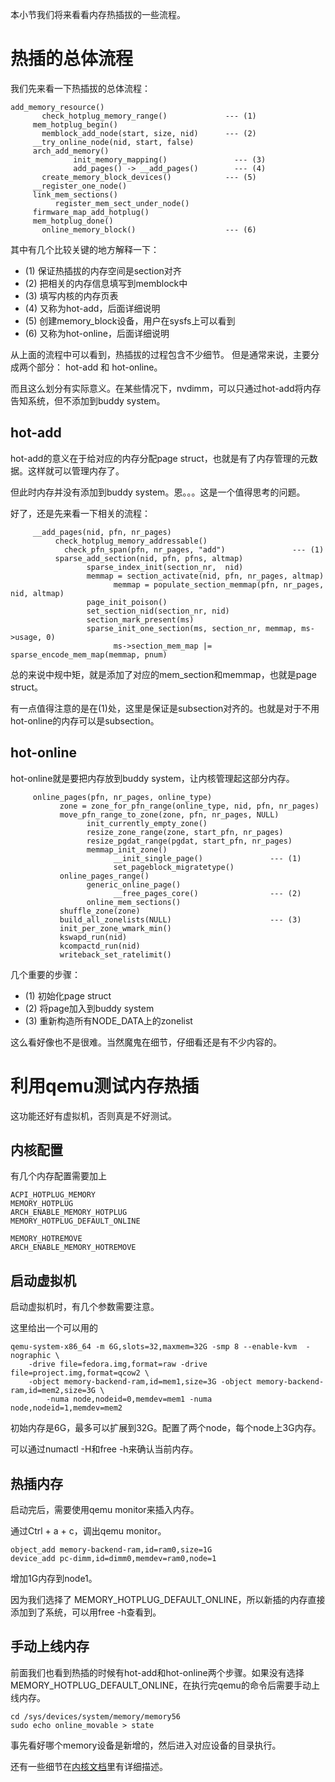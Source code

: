 本小节我们将来看看内存热插拔的一些流程。

# 热插的总体流程

我们先来看一下热插拔的总体流程：

```
add_memory_resource()
	   check_hotplug_memory_range()             --- (1)
     mem_hotplug_begin()
	   memblock_add_node(start, size, nid)      --- (2)
     __try_online_node(nid, start, false)
     arch_add_memory()
		      init_memory_mapping()               --- (3)
		      add_pages() -> __add_pages()        --- (4)
	   create_memory_block_devices()            --- (5)
     __register_one_node()
     link_mem_sections()
          register_mem_sect_under_node()
     firmware_map_add_hotplug()
     mem_hotplug_done()
	   online_memory_block()                    --- (6)
```

其中有几个比较关键的地方解释一下：

* (1) 保证热插拔的内存空间是section对齐
* (2) 把相关的内存信息填写到memblock中
* (3) 填写内核的内存页表
* (4) 又称为hot-add，后面详细说明
* (5) 创建memory_block设备，用户在sysfs上可以看到
* (6) 又称为hot-online，后面详细说明

从上面的流程中可以看到，热插拔的过程包含不少细节。
但是通常来说，主要分成两个部分： hot-add 和 hot-online。

而且这么划分有实际意义。在某些情况下，nvdimm，可以只通过hot-add将内存告知系统，但不添加到buddy system。

## hot-add

hot-add的意义在于给对应的内存分配page struct，也就是有了内存管理的元数据。这样就可以管理内存了。

但此时内存并没有添加到buddy system。恩。。。这是一个值得思考的问题。

好了，还是先来看一下相关的流程：

```
     __add_pages(nid, pfn, nr_pages)
          check_hotplug_memory_addressable()
	        check_pfn_span(pfn, nr_pages, "add")               --- (1)
          sparse_add_section(nid, pfn, pfns, altmap)
                 sparse_index_init(section_nr,  nid)
                 memmap = section_activate(nid, pfn, nr_pages, altmap)
                       memmap = populate_section_memmap(pfn, nr_pages, nid, altmap)
                 page_init_poison()
                 set_section_nid(section_nr, nid)
                 section_mark_present(ms)
                 sparse_init_one_section(ms, section_nr, memmap, ms->usage, 0)
                       ms->section_mem_map |= sparse_encode_mem_map(memmap, pnum)
```

总的来说中规中矩，就是添加了对应的mem_section和memmap，也就是page struct。

有一点值得注意的是在(1)处，这里是保证是subsection对齐的。也就是对于不用hot-online的内存可以是subsection。

## hot-online

hot-online就是要把内存放到buddy system，让内核管理起这部分内存。

```
     online_pages(pfn, nr_pages, online_type)
           zone = zone_for_pfn_range(online_type, nid, pfn, nr_pages)
           move_pfn_range_to_zone(zone, pfn, nr_pages, NULL)
                 init_currently_empty_zone()
                 resize_zone_range(zone, start_pfn, nr_pages)
                 resize_pgdat_range(pgdat, start_pfn, nr_pages)
                 memmap_init_zone()
                       __init_single_page()               --- (1)
                       set_pageblock_migratetype()
           online_pages_range()
                 generic_online_page()
                       __free_pages_core()                --- (2)
                 online_mem_sections()
           shuffle_zone(zone)
           build_all_zonelists(NULL)                      --- (3)
           init_per_zone_wmark_min()
           kswapd_run(nid)
           kcompactd_run(nid)
           writeback_set_ratelimit()
```

几个重要的步骤：

* (1) 初始化page struct
* (2) 将page加入到buddy system
* (3) 重新构造所有NODE_DATA上的zonelist

这么看好像也不是很难。当然魔鬼在细节，仔细看还是有不少内容的。

# 利用qemu测试内存热插

这功能还好有虚拟机，否则真是不好测试。

## 内核配置

有几个内存配置需要加上

```
ACPI_HOTPLUG_MEMORY
MEMORY_HOTPLUG
ARCH_ENABLE_MEMORY_HOTPLUG
MEMORY_HOTPLUG_DEFAULT_ONLINE

MEMORY_HOTREMOVE
ARCH_ENABLE_MEMORY_HOTREMOVE
```

## 启动虚拟机

启动虚拟机时，有几个参数需要注意。

这里给出一个可以用的

```
qemu-system-x86_64 -m 6G,slots=32,maxmem=32G -smp 8 --enable-kvm  -nographic \
	-drive file=fedora.img,format=raw -drive file=project.img,format=qcow2 \ 
	-object memory-backend-ram,id=mem1,size=3G -object memory-backend-ram,id=mem2,size=3G \
        -numa node,nodeid=0,memdev=mem1 -numa node,nodeid=1,memdev=mem2
```

初始内存是6G，最多可以扩展到32G。配置了两个node，每个node上3G内存。

可以通过numactl -H和free -h来确认当前内存。

## 热插内存

启动完后，需要使用qemu monitor来插入内存。

通过Ctrl + a + c，调出qemu monitor。


```
object_add memory-backend-ram,id=ram0,size=1G
device_add pc-dimm,id=dimm0,memdev=ram0,node=1
```

增加1G内存到node1。

因为我们选择了 MEMORY_HOTPLUG_DEFAULT_ONLINE，所以新插的内存直接添加到了系统，可以用free -h查看到。

## 手动上线内存

前面我们也看到热插的时候有hot-add和hot-online两个步骤。如果没有选择MEMORY_HOTPLUG_DEFAULT_ONLINE，在执行完qemu的命令后需要手动上线内存。

```
cd /sys/devices/system/memory/memory56
sudo echo online_movable > state
```

事先看好哪个memory设备是新增的，然后进入对应设备的目录执行。

还有一些细节在[内核文档][1]里有详细描述。

[1]: https://git.kernel.org/pub/scm/linux/kernel/git/torvalds/linux.git/tree/Documentation/admin-guide/mm/memory-hotplug.rst
